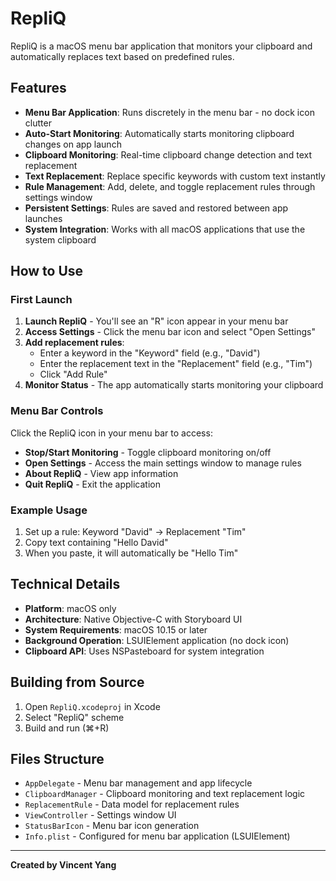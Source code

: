 # RepliQ

RepliQ is a macOS menu bar application that monitors your clipboard and automatically replaces text based on predefined rules.

## Features

- **Menu Bar Application**: Runs discretely in the menu bar - no dock icon clutter
- **Auto-Start Monitoring**: Automatically starts monitoring clipboard changes on app launch
- **Clipboard Monitoring**: Real-time clipboard change detection and text replacement
- **Text Replacement**: Replace specific keywords with custom text instantly
- **Rule Management**: Add, delete, and toggle replacement rules through settings window
- **Persistent Settings**: Rules are saved and restored between app launches
- **System Integration**: Works with all macOS applications that use the system clipboard

## How to Use

### First Launch
1. **Launch RepliQ** - You'll see an "R" icon appear in your menu bar
2. **Access Settings** - Click the menu bar icon and select "Open Settings"
3. **Add replacement rules**:
   - Enter a keyword in the "Keyword" field (e.g., "David")
   - Enter the replacement text in the "Replacement" field (e.g., "Tim")
   - Click "Add Rule"
4. **Monitor Status** - The app automatically starts monitoring your clipboard

### Menu Bar Controls
Click the RepliQ icon in your menu bar to access:
- **Stop/Start Monitoring** - Toggle clipboard monitoring on/off
- **Open Settings** - Access the main settings window to manage rules
- **About RepliQ** - View app information
- **Quit RepliQ** - Exit the application

### Example Usage
1. Set up a rule: Keyword "David" → Replacement "Tim"
2. Copy text containing "Hello David"
3. When you paste, it will automatically be "Hello Tim"

## Technical Details

- **Platform**: macOS only
- **Architecture**: Native Objective-C with Storyboard UI
- **System Requirements**: macOS 10.15 or later
- **Background Operation**: LSUIElement application (no dock icon)
- **Clipboard API**: Uses NSPasteboard for system integration

## Building from Source

1. Open `RepliQ.xcodeproj` in Xcode
2. Select "RepliQ" scheme
3. Build and run (⌘+R)

## Files Structure

- `AppDelegate` - Menu bar management and app lifecycle
- `ClipboardManager` - Clipboard monitoring and text replacement logic
- `ReplacementRule` - Data model for replacement rules
- `ViewController` - Settings window UI
- `StatusBarIcon` - Menu bar icon generation
- `Info.plist` - Configured for menu bar application (LSUIElement)

---

**Created by Vincent Yang** 
